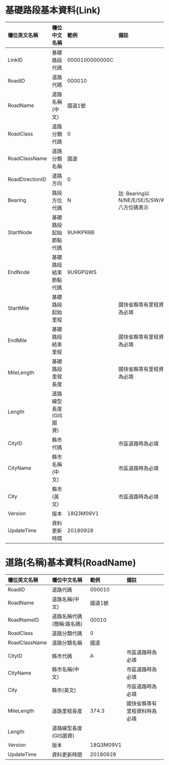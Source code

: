 # 基礎路段基本資料(Link)

| 欄位英文名稱 |    欄位中文名稱    |    範例   |    備註   |
|:------------|:------------------|:----------|:---------|
| LinkID |    基礎路段代碼    |    0000100000000C   
| RoadID |    道路代碼    |    000010   |  
| RoadName |    道路名稱(中文)    |    國道1號  
| RoadClass |    道路分類代碼    |    0 
| RoadClassName |    道路分類名稱    |    國道 
| RoadDirectionID |  道路方向  |  0  
| Bearing |  路段方位代碼  |  N  | 註: Bearing以 N/NE/E/SE/S/SW/W/NW八方位碼表示
| StartNode | 基礎路段起始節點代碼 | 9UHKPR8B
| EndNode | 基礎路段結束節點代碼 | 9U9GPQWS
| StartMile | 基礎路段起始里程 |    | 國快省縣等有里程資料時為必填
| EndMile | 基礎路段結束里程 |    | 國快省縣等有里程資料時為必填
| MileLength | 基礎路段里程長度  |    | 國快省縣等有里程資料時為必填
| Length |    道路線型長度(GIS圖資)
| CityID |    縣市代碼    |      |   市區道路時為必填   |
| CityName |    縣市名稱(中文)    |       |    市區道路時為必填   |
| City |    縣市(英文)   |       |    市區道路時為必填   |
| Version |    版本    |    18Q3M09V1   | 
| UpdateTime |    資料更新時間    |    20180928  


# 道路(名稱)基本資料(RoadName)

| 欄位英文名稱 |    欄位中文名稱    |    範例   |    備註   |
|:------------|:------------------|:----------|:---------|
| RoadID |    道路代碼    |    000010   |
| RoadName |    道路名稱(中文)    |    國道1號 
| RoadNameID |    道路名稱代碼(簡稱:路名碼)    |   00010 
| RoadClass |    道路分類代碼    |    0 
| RoadClassName |    道路分類名稱    |    國道   |       
| CityID |    縣市代碼    |    A  |   市區道路時為必填   |
| CityName |    縣市名稱(中文)    |       |    市區道路時為必填   |
| City |    縣市(英文)    |       |   市區道路時為必填   |
| MileLength |    道路里程長度    |    374.3   |   國快省縣等有里程資料時為必填   |
| Length |    道路線型長度(GIS圖資)    |
| Version |    版本    |    18Q3M09V1   |
| UpdateTime |    資料更新時間    |    20180928 
